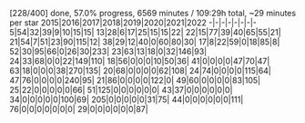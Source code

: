 [228/400] done, 57.0% progress, 6569 minutes / 109:29h total, ~29 minutes per star
2015|2016|2017|2018|2019|2020|2021|2022
-|-|-|-|-|-|-|-
5|54|32|39|9|10|15|15|
13|28|6|17|25|15|15|22|
22|15|77|39|40|65|55|21|
21|54|7|51|23|90|115|12|
38|29|12|40|0|60|80|30|
17|8|22|59|0|18|85|8|
52|30|95|66|0|26|30|233|
23|63|13|18|0|32|146|93|
24|33|68|0|0|22|149|110|
18|56|0|0|0|10|50|36|
41|0|0|0|0|47|70|47|
63|18|0|0|0|38|270|135|
20|68|0|0|0|0|62|108|
24|74|0|0|0|0|115|64|
47|76|0|0|0|0|240|95|
21|86|0|0|0|0|122|0|
49|60|0|0|0|0|83|105|
25|22|0|0|0|0|0|66|
51|125|0|0|0|0|0|0|
43|37|0|0|0|0|0|0|
34|0|0|0|0|0|100|69|
205|0|0|0|0|0|31|75|
44|0|0|0|0|0|0|111|
76|0|0|0|0|0|0|0|
29|0|0|0|0|0|0|87|
